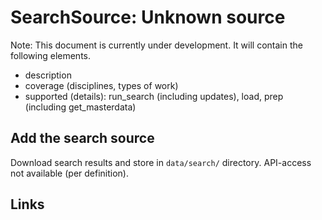 # SearchSource: Unknown source

Note: This document is currently under development. It will contain the following elements.

- description
- coverage (disciplines, types of work)
- supported (details): run_search (including updates), load,  prep (including get_masterdata)

## Add the search source

Download search results and store in `data/search/` directory. API-access not available (per definition).

## Links

